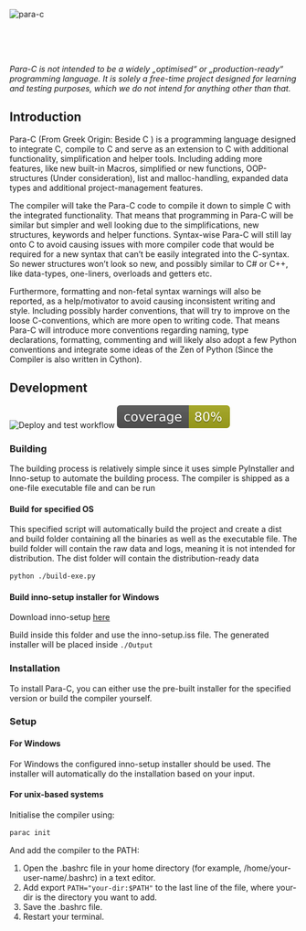 ![para-c](https://socialify.git.ci/Luna-Klatzer/Para-C/image?description=1&forks=1&issues=1&language=1&logo=https%3A%2F%2Fraw.githubusercontent.com%2FLuna-Klatzer%2FPara-C%2Fmain%2Fparac.ico&owner=1&pulls=1&stargazers=1&theme=Light)

<br>
<br>
<br>

*Para-C is not intended to be a widely „optimised“ or „production-ready“ programming language. It is solely a free-time
project designed for learning and testing purposes, which we do not intend for anything other than that.*

## Introduction

Para-C (From Greek Origin: Beside C  ) is a programming language designed to integrate C, 
compile to C and serve as an extension to C with additional functionality, 
simplification and helper tools. Including adding more features, like new 
built-in Macros, simplified or new functions, OOP-structures (Under consideration),
list and malloc-handling, expanded data types and additional project-management features.

The compiler will take the Para-C code to compile it down to simple C with the integrated functionality. 
That means that programming in Para-C will be similar but simpler and well looking due to the 
simplifications, new structures, keywords and helper functions. Syntax-wise Para-C will still 
lay onto C to avoid causing issues with more compiler code that would be required for a new 
syntax that can’t be easily integrated into the C-syntax. So newer structures won’t look so new,
and possibly similar to C# or C++, like data-types, one-liners, overloads and getters etc. 

Furthermore, formatting and non-fetal syntax warnings will also be reported, as a help/motivator
to avoid causing inconsistent writing and style. Including possibly harder conventions, that will
try to improve on the loose C-conventions, which are more open to writing code. That means Para-C 
will introduce more conventions regarding naming, type declarations, formatting, commenting and 
will likely also adopt a few Python conventions  and integrate some ideas of the Zen of Python
(Since the Compiler is also written in Cython).  

## Development

![Deploy and test workflow](https://github.com/Luna-Klatzer/Para-C/actions/workflows/python-test.yml/badge.svg)
![Coverage](https://raw.githubusercontent.com/Luna-Klatzer/Para-C/main/coverage.svg)

### Building

The building process is relatively simple since it uses simple PyInstaller and Inno-setup to automate the building
process. The compiler is shipped as a one-file executable file and can be run 

#### Build for specified OS

This specified script will automatically build the project and create a dist and build folder containing all the binaries 
as well as the executable file. The build folder will contain the raw data and logs, meaning it
is not intended for distribution. The dist folder will contain the distribution-ready data

```bash
python ./build-exe.py
```

#### Build inno-setup installer for Windows 

Download inno-setup [here](https://jrsoftware.org/download.php/is.exe)

Build inside this folder and use the inno-setup.iss file. The generated installer will be placed inside `./Output`

### Installation
 
To install Para-C, you can either use the pre-built installer for the specified version or build the compiler yourself. 

### Setup

#### For Windows

For Windows the configured inno-setup installer should be used. The installer
will automatically do the installation based on your input.

#### For unix-based systems

Initialise the compiler using:

```bash
parac init
```
And add the compiler to the PATH:

1. Open the .bashrc file in your home directory (for example, /home/your-user-name/.bashrc) in a text editor.
2. Add export `PATH="your-dir:$PATH"` to the last line of the file, where your-dir is the directory you want to add.
3. Save the .bashrc file.
4. Restart your terminal.
